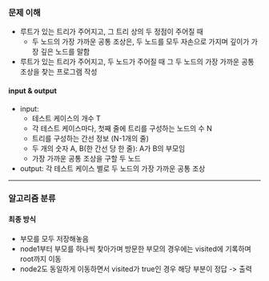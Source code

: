 ### 문제 이해
- 루트가 있는 트리가 주어지고, 그 트리 상의 두 정점이 주어질 때
  - 두 노드의 가장 가까운 공통 조상은, 두 노드를 모두 자손으로 가지며 깊이가 가장 깊은 노드를 말함
- 루트가 있는 트리가 주어지고, 두 노드가 주어질 때 그 두  노드의 가장 가까운 공통 조상을 찾는 프로그램 작성
#### input & output
- input:
  - 테스트 케이스의 개수 T
  - 각 테스트 케이스마다, 첫째 줄에 트리를 구성하는 노드의 수 N
  - 트리를 구성하는 간선 정보 (N-1개의 줄)
  - 두 개의 숫자 A, B(한 간선 당 한 줄): A가 B의 부모임
  - 가장 가까운 공통 조상을 구할 두 노드
- output: 각 테스트 케이스 별로 두 노드의 가장 가까운 공통 조상
---
### 알고리즘 분류

#### 최종 방식
- 부모를 모두 저장해놓음
- node1부터 부모를 하나씩 찾아가며 방문한 부모의 경우에는 visited에 기록하며 root까지 이동
- node2도 동일하게 이동하면서 visited가 true인 경우 해당 부분이 정답 -> 출력